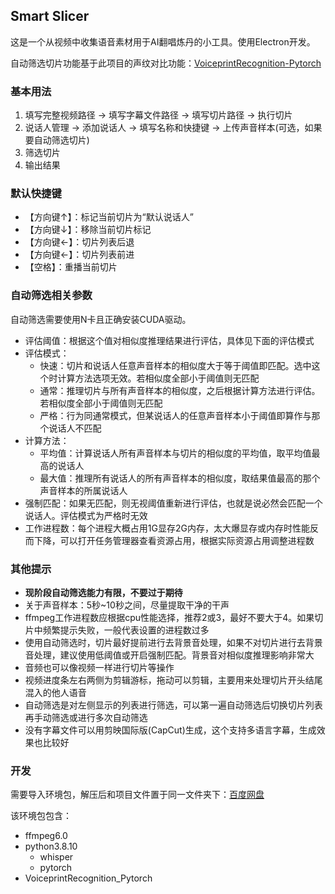 ## Smart Slicer

这是一个从视频中收集语音素材用于AI翻唱炼丹的小工具。使用Electron开发。

自动筛选切片功能基于此项目的声纹对比功能：[VoiceprintRecognition-Pytorch](https://github.com/yeyupiaoling/VoiceprintRecognition-Pytorch)

### 基本用法

1. 填写完整视频路径 -> 填写字幕文件路径 -> 填写切片路径 -> 执行切片
1. 说话人管理 -> 添加说话人 -> 填写名称和快捷键 -> 上传声音样本(可选，如果要自动筛选切片)
1. 筛选切片
1. 输出结果

### 默认快捷键

* 【方向键↑】：标记当前切片为“默认说话人”
* 【方向键↓】：移除当前切片标记
* 【方向键←】：切片列表后退
* 【方向键←】：切片列表前进
* 【空格】：重播当前切片

### 自动筛选相关参数

自动筛选需要使用N卡且正确安装CUDA驱动。

* 评估阈值：根据这个值对相似度推理结果进行评估，具体见下面的评估模式
* 评估模式：
  * 快速：切片和说话人任意声音样本的相似度大于等于阈值即匹配。选中这个时计算方法选项无效。若相似度全部小于阈值则无匹配
  * 通常：推理切片与所有声音样本的相似度，之后根据计算方法进行评估。若相似度全部小于阈值则无匹配
  * 严格：行为同通常模式，但某说话人的任意声音样本小于阈值即算作与那个说话人不匹配
* 计算方法：
  * 平均值：计算说话人所有声音样本与切片的相似度的平均值，取平均值最高的说话人
  * 最大值：推理所有说话人的所有声音样本的相似度，取结果值最高的那个声音样本的所属说话人
* 强制匹配：如果无匹配，则无视阈值重新进行评估，也就是说必然会匹配一个说话人。评估模式为严格时无效
* 工作进程数：每个进程大概占用1G显存2G内存，太大爆显存或内存时性能反而下降，可以打开任务管理器查看资源占用，根据实际资源占用调整进程数

### 其他提示

* **现阶段自动筛选能力有限，不要过于期待**
* 关于声音样本：5秒~10秒之间，尽量提取干净的干声
* ffmpeg工作进程数应根据cpu性能选择，推荐2或3，最好不要大于4。如果切片中频繁提示失败，一般代表设置的进程数过多
* 使用自动筛选时，切片最好提前进行去背景音处理，如果不对切片进行去背景音处理，建议使用低阈值或开启强制匹配。背景音对相似度推理影响非常大
* 音频也可以像视频一样进行切片等操作
* 视频进度条左右两侧为剪辑游标，拖动可以剪辑，主要用来处理切片开头结尾混入的他人语音
* 自动筛选是对左侧显示的列表进行筛选，可以第一遍自动筛选后切换切片列表再手动筛选或进行多次自动筛选
* 没有字幕文件可以用剪映国际版(CapCut)生成，这个支持多语言字幕，生成效果也比较好

### 开发

需要导入环境包，解压后和项目文件置于同一文件夹下：[百度网盘](https://pan.baidu.com/s/1MX_okjm4AX-fR_iGXRpdAQ?pwd=9v06)

该环境包包含：

* ffmpeg6.0
* python3.8.10
  * whisper
  * pytorch
* VoiceprintRecognition_Pytorch
